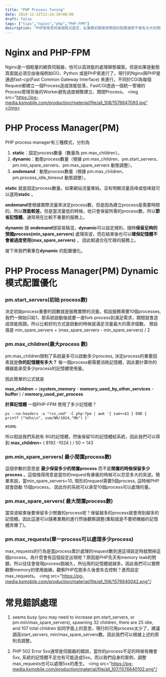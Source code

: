 ```yaml
---
title: "PHP Process Tuning"
date: 2019-12-31T22:24:10+08:00
draft: false
tags: ["tips","nginx","php","PHP-FPM"]
description: "PHP是常見的後端程式語言，在業務初期使用預設的配置通常不會有太大的問題。但是一旦業務開始成長後，沒有經過調校的配置不僅讓你的後端效能不彰更可能造成API access的錯誤。一起來了解怎麼調校你的PHP吧！"
---
```


# Nginx and PHP-FPM
Nginx是一個輕量的網頁伺服器，他可以高效能的處理靜態檔案。但是如果是動態頁面就必須交由後端例如GO、Python 或是PHP來進行了。現行的Nginx與PHP是通過fast-cgi(Fast Common Gateway Interface) 來進行，不同於CGI為每個Request都建立一個Process造成效能低落，FastCGI透過一個統一管理的Process管理背後的Worker避免過度頻繁建立、關閉Process。
<img src="https://pg-media.ksmobile.com/production/material/file/all_108/1576647093.jpg"</img>


# PHP Process Manager(PM)

PHP process manager有三種模式，分別為
1.  **static**：固定process數量（數量為 pm.max_children）。
2. **dynamic**：動態process數量（根據 pm.max_children、pm.start_servers、pm.min_spare_servers、pm.max_spare_servers 動態調整）。
3. **ondemand**：動態process數量（根據 pm.max_children、pm.process_idle_timeout 動態調整）。


**static** 就是固定process數量。如果網站流量單純，沒有明顯流量高峰或低峰就可以選用**static** 。

**ondemand**會根據實際流量來決定process數，但是因為建立process是需要時間的，所以**效能較差**。但是當流量低的時候，他只會保留所需的process數，所以**節省記憶體**。通常用在比較不重要的服務上。

**dynamic** 跟 **ondemand**很容易稿混，**dynamic**可以設定規則，隨時**保留足夠的預備process(min_spare_servers)** 處理突波，而在結束後也可以**確保記憶體不會被過度使用(max_spare_servers)** ， 因此較適合在忙碌的服務上。

接下來我們著重在**dynamic** 的配置優化。

# PHP Process Manager(PM) Dynamic模式配置優化

### pm.start_servers(初始 process數)
決定初始process重要的因數就是服務實際的流量。假設服務需要10個processes, 我們一開始只給1，那系統啟動後就要一直fork process到滿足需求，期間就會造成效能瓶頸。所以比較好的方式是啟動的時候就滿足流量最大的需求個數。
預設值是 min_spare_servers + (max_spare_servers - min_spare_servers) / 2


### pm.max_children(最大process 數)
 pm.max_children限制了系統最多可以啟動多少process, 決定process的重要因素就是**你的記憶體有多大？**  每一個process都需要消耗記憶體，因此要計算你的機器能承受多少process的記憶體使用量。

因此簡單的公式就是

**max_children** = (**system_memory** - **memory_used_by_other_services** - **buffer** ) / **memory_used_per_process**

**計算記憶體**
一個PHP-FPM 使用了多少記憶體？

```
ps --no-headers -o "rss,cmd" -C php-fpm | awk '{ sum+=$1 } END { printf ("%d%s\n", sum/NR/1024,"Mb") }'

#50Mb
```

所以假設我們系統有 8G的記憶體，然後保留1G的記憶體給系統，因此我們可以得到
**max_children**= ( 8192 -1024 ) / 50  = 143


### pm.min_spare_servers( 最小閒置process數)
這個參數的意思是 **最少保留多少的閒置process** 而不是**閒置的時候保留多少process** 。這個值得用意是當你的request有暴衝的時候可以忍受多大的突波。簡單來說，當min_spare_servers=10, 現形的request需要5個process, 這時候PHP就會啟動 15個process。 因此你的系統可以承受10個process可以處理的量。


### pm.max_spare_servers( 最大閒置process數)
當突波結束後要保留多少閒置的process呢？保留越多的process就會用到越多的記憶體。因此這邊可以隨著業務的進行然後觀察調整(重點就是不要把機器的記憶體弄爆了)。


### pm.max_requests(單一process可以處理多少process)
max_requests的行為是當process累計處理的request數到達這項設定時就關掉這個process。為什麼會有這個設定出現呢？原因是PHP先天有memory leak的問題，所以往往會發現process跑越久，所佔用的記憶體就越多。因此我們可以實際觀察memory的使用曲線，觀察PHP在跑多久後會失去控制？進而設定max_requests。
<img src="https://pg-media.ksmobile.com/production/material/file/all_106/1576640042.png"/</img>



# 常見錯誤處理
1.  seems busy (you may need to increase pm.start_servers, or pm.min/max_spare_servers), spawning 32 children, there are 25 idle, and 107 total children
  如同字面上的意思，現行的可用process太少了，建議調高start_servers, min/max_spare_servers數。因此我們可以根據上述的原則去調整。

2. PHP 502 Error
   5xx通常是伺服器的錯誤，當你的process不足的時候有機會5xx, 系統的記憶體不足也有可能造成5xx。而以我們自身的案例，調整max_requests也可以處理5xx的產生。
  <img src="https://pg-media.ksmobile.com/production/material/file/all_107/1576640102.png"/</img>


